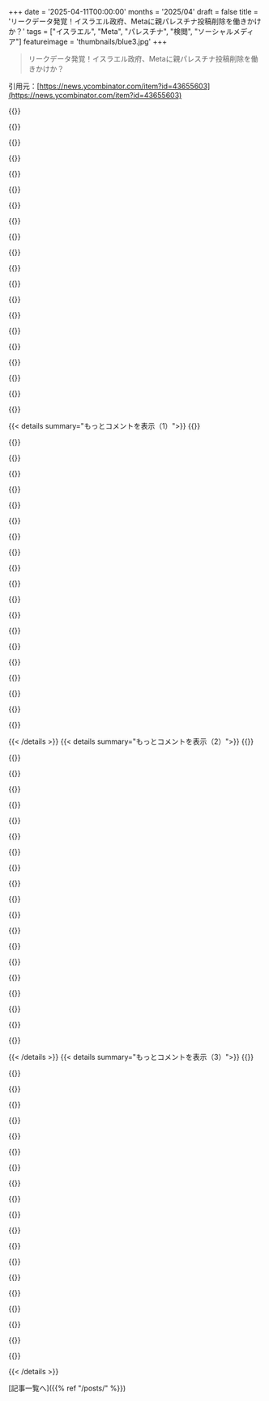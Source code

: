 +++
date = '2025-04-11T00:00:00'
months = '2025/04'
draft = false
title = 'リークデータ発覚！イスラエル政府、Metaに親パレスチナ投稿削除を働きかけか？'
tags = ["イスラエル", "Meta", "パレスチナ", "検閲", "ソーシャルメディア"]
featureimage = 'thumbnails/blue3.jpg'
+++

> リークデータ発覚！イスラエル政府、Metaに親パレスチナ投稿削除を働きかけか？

引用元：[https://news.ycombinator.com/item?id=43655603](https://news.ycombinator.com/item?id=43655603)

{{<matomeQuote body="アーカイブ版はここだよー：https://web.archive.org/web/20250411170102/https://www.drops…" userName="Qem" createdAt="2025-04-11T17:03:34" color="">}}

{{<matomeQuote body="ロシアのプロパガンダとか投獄されたジャーナリストとかに比べたら、まだマシだと思いたいけど、この記事みたいなのを見るとね…。<br>多くの人がFacebookみたいな大手メディアでニュース見てるじゃん。こういう会社って政府にいい顔したがるんだよねー。結局ビジネスだし、お偉いさんと仲良くしたいから。だから、ほとんどのメディアが政府の公式発表に沿って報道して、みんなそれを信じちゃう。だって、いちいち全部確認してるヒマないもん。<br>ロシアとの違いは、ちゃんと調べれば本当の情報にアクセスできるってことだけど、ロシアだってVPN使えば検閲回避できるし。意見を言えるってのも違うけど、それもかなり限定的。<br>だって、みんな大手メディアで政府の言い分を信じてるから、そこで発言できないじゃん。誰にも届かない隅っこでしか言えない。しかも、ほとんどの人が政府のプロパガンダ信じてるから、誰も聞いてくれない。<br>考えれば考えるほど、大差ない気がしてきたわ。" userName="aucisson_masque" createdAt="2025-04-11T18:25:39" color="">}}

{{<matomeQuote body="＞もう一つの違いは、意見を言うことが許されているということであり、ロシアでは投獄されるだろうということですが、それはごく限られた範囲でのことです。<br>数や刑罰の重さでは比べ物にならないけど、アメリカ政府もイスラエルに反対する人を国外追放してるんだよね。<br>でも、アメリカの方がまだマシだと思う。こういう事例を認識できるし、問題について発言できるし、裁判所が政権に反対する判決を下すこともあるから。<br>ロシアみたいになるか、アメリカみたいになるかは、政権の支持者がどれだけそれを望むかによるんだと思う。道徳とか法律とか、前例とか関係なく。" userName="Braxton1980" createdAt="2025-04-12T02:25:30" color="#ff33a1">}}

{{<matomeQuote body="そうそう、「どっちもどっち」っていう同等視が、反民主的な脱政治化と無関心を助長するんだよね。これが、ロシアの政治支配に不可欠な「真実なんてない」っていう過激化の目標の一つ。" userName="kurthr" createdAt="2025-04-12T05:08:58" color="#ff5c5c">}}

{{<matomeQuote body="えー、この紛争には特に利害関係ないから、それぞれの陣営がどんなプロパガンダを使って、それがどれだけ露骨かを見るのが面白いんだよね。感情的にのめり込んでないと。<br>それぞれの陣営は、自分たちの立場と、メッセージがどれだけ響くかに合わせて、違う戦術を使ってる。「どっちもどっち」っていうのは、人々を無関心にさせたい側には有効だけど、両陣営にとって普遍的な利益になるわけじゃない。それぞれの陣営は、誰を積極的に関与させたいか、誰を無関心にさせたいかが違うんだよね。よくあることだけど。" userName="Retric" createdAt="2025-04-12T07:56:17" color="">}}

{{<matomeQuote body="両陣営とも、自分たちを支持する側には積極的に関与してほしいし、反対側には無関心でいてほしい。国家レベルでは、FSBが何百人、何千人もの人を雇って、西側のSNSでの政治的議論を荒らし、「もうどうでもいいや」って人を増やそうとしてる。自由な言論の文化の弱点を突く、すごく非対称な構造だよね。" userName="baq" createdAt="2025-04-12T09:49:09" color="#ff5733">}}

{{<matomeQuote body="＞自由な言論がないロシアや中国みたいな国では、国民は指導者がすることに何も言えないの？なぜなら、権力者に言論を制限する権限を与えると、彼らに批判的な言論を制限するのは必然だからです。自由な言論を嫌う”というサインを持った政治家のミームをオンラインで投稿したジャーナリストが最近罰金を科せられたドイツのような先進民主主義国でも、これが見られます。" userName="logicchains" createdAt="2025-04-12T09:58:34" color="">}}

{{<matomeQuote body="お互いの悪いところを指摘し合っても、弱点である事実は変わらない。私が言いたいのは、自由な言論を認めている西側は、同じような戦術をこれらの敵対者に使うことができないってこと。なぜなら、彼らはそれらに対して防御されてるから。" userName="baq" createdAt="2025-04-12T10:48:09" color="#ff5733">}}

{{<matomeQuote body="お金で買われた言論を含めて、自由な言論を認めることは、自由な言論に対する批判にはならないんじゃない？<br>人は一度聞いた議論に説得されることもあるけど、一度も聞かない議論に説得されることはない。だから、お金で買われた言論も含めて、あらゆる種類の言論を阻止するのは問題がある。" userName="Retric" createdAt="2025-04-12T12:40:04" color="">}}

{{<matomeQuote body="私が言ってるのは、「自由な言論は明らかな弱点だ」ってことであって、「自由な言論を禁止すべきだ」ってことじゃない。全然違う。" userName="baq" createdAt="2025-04-12T19:17:21" color="#ff5c5c">}}

{{<matomeQuote body="会話に外部の人が入ってくるのは強みだよね。" userName="Retric" createdAt="2025-04-12T20:38:38" color="">}}

{{<matomeQuote body="たぶん、他の外部の人たちと違って、特にそいつらは善意のある行動者じゃないってことじゃないかな。" userName="monetus" createdAt="2025-04-12T23:40:53" color="">}}

{{<matomeQuote body="悪意のあるやつらも、案外役に立つんだぜ。CM見て育った子供はCMを信用しなくなるし。言論の自由ってのは、一つの問題だけじゃなくて、あらゆるトピックについてなんだよ。みんなが賛成することばかり見せるようにキュレーションするのは、プロパガンダよりもずっと有害だと思うな。" userName="Retric" createdAt="2025-04-12T23:55:11" color="#785bff">}}

{{<matomeQuote body="Khalilのことなら、彼はイスラエルに反対しただけじゃなくて、Hamasを公然と支援する組織に所属してたみたいで、そこも問題だったんじゃないかな。ただ、法的 issue は、彼のグリーンカード申請で事実を隠してたことらしい。<br>テロ組織の支援はグリーンカード無効にできるのは間違いないよ。<br>＞abcnews.go.com/US/trump-administration-claims-palest...<br>＞最近の裁判所の提出書類によると、トランプ政権は、Khalilが昨年のグリーンカード申請時に、ベイルートの英国大使館のシリア事務所での雇用が「2022年以降も続いた」こと、そして2023年6月から11月まで国連パレスチナ難民救済事業機関の「政治担当官」であったことを開示しなかったと述べた。<br>＞政府は提出書類で「政治的言論に関する彼の主張に関わらず、Khalilは特定の組織への所属を隠し、ステータス申請の調整を提出した際に、ベイルートの英国大使館のシリア事務所での継続的な雇用を開示しなかった。この文脈での虚偽表示は保護された言論ではないことは自明の理だ」と述べた。<br>こういうのって白黒はっきりしないことが多いから、すべての事実が出てくるのを待つべきだね。" userName="cscurmudgeon" createdAt="2025-04-12T05:05:21" color="#38d3d3">}}

{{<matomeQuote body="だよね。ニュース編集委員は、国を動かしてる連中と同じ学校やクラスに通ってた人たちで構成されてることが多いし。二つの世界の社交界はめっちゃ繋がってるんだよ。<br>当然、報道は自分たちの盲点に対処するのが苦手になる。つまり、アイビーリーグの沿岸エリートに関係ないニュースなんてほとんどないんだ。俺もその階級の一員だけどさ。俺の周りの政治的意見は、意見欄には全然反映されない。意見欄は下よりも上に取り入ろうとするからな。<br>マスコミが社会のトップにいて、政府に報道の許可を求めてるうちは、報道の自由なんて信用しない。" userName="NoTeslaThrow" createdAt="2025-04-11T18:38:20" color="#38d3d3">}}

{{<matomeQuote body="もっと重要なのは、ニュース編集部は同じところから金をもらってるやつらが運営してるってこと。<br>自分たちの経済的利益に反する話は、どこまで許容するんだろうな？" userName="banannaise" createdAt="2025-04-12T02:46:20" color="#38d3d3">}}

{{<matomeQuote body="お前はこんなこと投稿しても逮捕されないだろ？そこがロシア（とか中国やトルコみたいな独裁国家）との大きな違いじゃん？<br>rsf.org/en/country/russia" userName="uniqueuid" createdAt="2025-04-11T18:35:31" color="">}}

{{<matomeQuote body="アメリカもここ数週間で大勢の人を逮捕してるじゃん。ほとんどが大学生で、I/P conflictについての意見を表明しただけなのに。今の政権は、第一修正の権利は留学生みたいな非国民には適用されないって主張してるし、誰も止められない。" userName="perihelions" createdAt="2025-04-11T18:41:13" color="#ff33a1">}}

{{<matomeQuote body="Chris Krebsが昨日、2020年の選挙は公正で不正操作されてなかったって言っただけで、security clearanceを取り消されたんだぜ。<br>彼と同じSentinelOneの同僚（ほとんどが市民のはず）も、その件について何も言ってないのに、北朝鮮みたいに「家族全員を罰する」ってやり方で、発言したやつを社会から抹殺しようとしてるんだ。<br>選挙は不正じゃなかったって言っただけで、またはたまたま同じ職場で働いてただけで、キャリアを奪われる市民がいるんだよ。<br>「中国、ロシア、アメリカみたいな国では、政府に逆らうと自分の生活だけでなく周りの人の生活も危険にさらされる」って状況は、もう変わってないなんて思ってたら大間違いだ。" userName="maeil" createdAt="2025-04-11T20:40:11" color="#45d325">}}

{{<matomeQuote body="HNの議論の見えやすさとか、記録の残り方を考え直す時が来たのかもな。" userName="esafak" createdAt="2025-04-11T21:31:57" color="">}}

{{< details summary="もっとコメントを表示（1）">}}
{{<matomeQuote body="マジ知的サイトなのに、なんだかんだでみんな権威主義的なAIの未来とか、政治的な議論の崩壊に受け身だよね。俺がバカなだけかな？みんなダークフォレストに隠れてる感じ。" userName="AtlasBarfed" createdAt="2025-04-12T00:25:36" color="">}}

{{<matomeQuote body="アカウント削除できない時点でGDPR違反じゃん。dangも気にしてないみたいだし（削除されたコメントがあると見た目が悪いから、法律よりそっちが大事らしい）。" userName="maeil" createdAt="2025-04-11T22:11:48" color="">}}

{{<matomeQuote body="政府が裁判所をスルーしてたら、市民かどうか関係ないよね。外国に連れて行かれても、一応は連れ戻すフリはするけど、裁判所は「外交における行政の裁量」を尊重するから、誰も助けてくれない。つまり、行政は誰でも外国にブラックホールできるってこと。" userName="bcrosby95" createdAt="2025-04-11T19:05:56" color="">}}

{{<matomeQuote body="＞行政が誰でもブラックホールできるってこと？<br>それって市民にもやってる事例あるの？それとも仮定の話？<br>一般的に、国は非国民には権利をあまり与えないよね。非国民が国内で不満を広めることを許すと、悪用される可能性もあるんじゃない？" userName="aeternum" createdAt="2025-04-11T19:14:40" color="">}}

{{<matomeQuote body="SCOTUSが連れ戻しを命じた事例があるよ。https://www.bbc.com/news/articles/c62gnzzeg34o" userName="packetlost" createdAt="2025-04-11T19:22:00" color="#ff33a1">}}

{{<matomeQuote body="行政は全部無視して、司法の執行を恩赦で無効にするだろうね。でも、司法や立法はどうやって執行するんだ？" userName="AtlasBarfed" createdAt="2025-04-12T00:27:09" color="">}}

{{<matomeQuote body="デマを信じてビビってるだけだよ。それを広めて正当化してるのは、相手を助けてるのと同じ。" userName="mmooss" createdAt="2025-04-12T05:42:55" color="">}}

{{<matomeQuote body="市民に対しての話でしょ？記事には＞Mr Garcia, a Salvadoranって書いてあるじゃん。" userName="gs17" createdAt="2025-04-11T19:27:45" color="#785bff">}}

{{<matomeQuote body="彼は市民と結婚してるから、合法的に永住権を得て市民権も取れる可能性がある。でも、政府が行政ミスで強制送還したって認めてて、裁判所の権限を無視してるから、そのうち市民にも同じことするかもね。" userName="packetlost" createdAt="2025-04-11T19:40:39" color="">}}

{{<matomeQuote body="悪いことだってのは同意するけど、質問は市民に起きたかってことでしょ？彼はまだ市民じゃない。だから、”doing just that”とは言えないじゃん。事実だけで十分ヤバいのに、なんで誤解させる必要があるの？" userName="gs17" createdAt="2025-04-11T19:49:38" color="#785bff">}}

{{<matomeQuote body="彼が市民かどうかは別として、ちゃんと手続きしてないのはマズいよね。誰でも捕まえて不法滞在だって言って、エルサルバドルの刑務所に送れるってことじゃん。アメリカにいる人は、合法だろうが不法だろうが、市民だろうがなかろうが、権利があるんだから。誰かの権利を奪うってことは、みんなの権利を奪うことなんだよ。" userName="empath75" createdAt="2025-04-11T21:06:02" color="#ff33a1">}}

{{<matomeQuote body="そうなの？アメリカでは、非市民には銃を持つ権利を認めないことが多いよね。明らかに、2nd amendment（第二修正条項）の保護の適用を選んでるじゃん。4th（第四修正条項）も同じように判断が必要かもね。" userName="billfor" createdAt="2025-04-11T22:01:26" color="">}}

{{<matomeQuote body="永住権を持ってる人は、アメリカで銃を持つ権利があるよ。最高裁は何度も、4th amendment（第四修正条項）はアメリカの国境内にいるすべての人に適用されるって判決を下してるんだ。" userName="empath75" createdAt="2025-04-11T22:50:24" color="">}}

{{<matomeQuote body="逮捕に関するニュース記事で、目を引く見出しで「Ivy League（アイビーリーグ）の学生が抗議で逮捕」ってのを見かけるけど、心配になるよね。でも、記事の奥には、ビザの期限が切れてるとか書いてあるんだよ。兄弟コメントにあった記事へのリンクにも「学生が2人逮捕」って書いてあるけど、大勢ってわけじゃないみたい。ロシアでの逮捕の報道とは全然違うよ。特に、親パレスチナの抗議者の中には、暴力やインティファーダを主張してる人もいるしね。外国人が、他の国や人に対して暴力を主張するような抗議活動に参加したら、ビザを拒否されたり、国外追放されたりする覚悟は必要だと思うな。EU諸国のビザ申請では「善良な市民行動の指標」みたいな項目もあるし。<br>兄弟コメントが引用してるBBCの記事から引用すると：<br>＞DHSの声明によると、Ms. Kordiaは学生ビザの期限が切れており、2022年に「出席不足」で取り消されたとのことです。コロンビア大学に通っていたかどうかは不明です。<br>＞彼女は以前、2024年4月にコロンビア大学での抗議活動に参加したとして逮捕されました。DHSによると。<br>＞「アメリカで生活し学ぶためのビザを与えられることは特権です」と国土安全保障長官Kristi Noemは声明で述べました。<br>＞「暴力やテロを主張するなら、その特権は取り消されるべきであり、この国にいるべきではありません。」" userName="elcritch" createdAt="2025-04-11T19:47:11" color="">}}

{{<matomeQuote body="＞As in that seems like there isn't a “large number”.<br>---<br>＞“But the one great shocking occasion, when tens or hundreds or thousands will join with you, never comes. That’s the difficulty. If the last and worst act of the whole regime had come immediately after the first and smallest, thousands, yes, millions would have been sufficiently shocked—if, let us say, the gassing of the Jews in ’43 had come immediately after the ‘German Firm’ stickers on the windows of non-Jewish shops in ’33. But of course this isn’t the way it happens. In between come all the hundreds of little steps, some of them imperceptible, each of them preparing you not to be shocked by the next. Step C is not so much worse than Step B, and, if you did not make a stand at Step B, why should you at Step C? And so on to Step D.<br>And one day, too late, your principles, if you were ever sensible of them, all rush in upon you. The burden of self-deception has grown too heavy, and some minor incident, in my case my little boy, hardly more than a baby, saying ‘Jewish swine,’ collapses it all at once, and you see that everything, everything, has changed and changed completely under your nose. The world you live in—your nation, your people—is not the world you were born in at all. The forms are all there, all untouched, all reassuring, the houses, the shops, the jobs, the mealtimes, the visits, the concerts, the cinema, the holidays. But the spirit, which you never noticed because you made the lifelong mistake of identifying it with the forms, is changed. Now you live in a world of hate and fear, and the people who hate and fear do not even know it themselves; when everyone is transformed, no one is transformed. Now you live in a system which rules without responsibility even to God. The system itself could not have intended this in the beginning, but in order to sustain itself it was compelled to go all the way.”<br>― Milton Sanford Mayer, They Thought They Were Free: The Germans 1933-45<br>---<br>最初の違反でハッキリと「ノー」って言わないと、手遅れになるんだよ。" userName="empath75" createdAt="2025-04-11T21:10:33" color="#45d325">}}

{{<matomeQuote body="心に響く引用だね。暴力やインティファーダを呼びかける学生を、社会として受け入れるべきなのかな？一部の親パレスチナの抗議は、1933年の“German Firm”のボイコットを彷彿とさせるものがあったよね。<br>＞ユダヤ人経営の店のウィンドウに貼られたボイコットのサインには「ドイツ人はユダヤ人の残虐行為のプロパガンダから身を守れ。ドイツの店でのみ買え！」ベルリン、ドイツ、1933年4月1日。<br>一部の学生は、暴力を呼びかけるイベントや抗議活動に参加してるみたいだし。結局、何万人もの学生が抗議活動をしてるんだから、その多くは留学生だろうね。だから「すべてのイスラム教徒の学生を国外追放」ってわけでもないし。平和的な抗議は良いけど、実際に見ると、平和的なデモばかりじゃないんだよね。それに、HamasやHezbollahを支持するのは、平和的な自由の戦士を支持することにはならないよ。どちらのグループも、イスラエル人に対する大量虐殺を明確に表明してるから。でも、平和的で、他人に対する暴力を呼びかけていない学生は、国外追放すべきじゃないよね。そういう事例が指摘され、公に批判されるのは良いことだよ。でも、すべてのケースが無実の学生が巻き込まれてるわけじゃない。Gazaで起こってることは、全体的に酷いことだよ。それをユダヤ教徒やイスラム教徒に対する更なる暴力の口実にすべきじゃない。" userName="elcritch" createdAt="2025-04-11T23:22:30" color="#ff5c5c">}}

{{<matomeQuote body="＞You’re not arrested for posting this<br>資金が打ち切られるかもしれないけどね。<br>https://www.theguardian.com/commentisfree/2025/apr/07/trump-…<br>あるいは、大統領が戦時法を宣言して、すべての移民を国外追放するかもしれない。<br>https://www.bbc.com/news/articles/cp34ylep987o<br>あるいは、あなた（市民じゃないけど優秀な学生）が、権力に疑問を呈したら、覆面バンに連れ去られるかもしれない。<br>https://www.bbc.com/news/articles/czrn57340xlo<br>今は移民だけに起こってることだけど、この詩を思い出すよ。<br>最初に彼らは社会主義者を連れて行った、そして私は声を上げなかった—<br>　なぜなら私は社会主義者ではなかったから。<br>次に彼らは労働組合員を連れて行った、そして私は声を上げなかった—<br>　なぜなら私は労働組合員ではなかったから。<br>次に彼らはユダヤ人を連れて行った、そして私は声を上げなかった—<br>　なぜなら私はユダヤ人ではなかったから。<br>そして彼らは私を連れて行った—そして私のために声を上げる者は誰もいなかった。" userName="ath3nd" createdAt="2025-04-11T19:25:47" color="#ff33a1">}}

{{<matomeQuote body="「ユダヤ人を攻撃する人が現れたから、政府がついにそういう人たちを国外追放した」って状況だと捉えるのも、無理はないと思うよ。大統領がそうするって言ってるのは、活動家グループがあらゆるアメリカの生活を攻撃しようとしてるからだって。俺はどっちの側の言い分も好きじゃないけど、結局は同じことになってるってことだね。" userName="throwing_away" createdAt="2025-04-11T20:32:37" color="">}}

{{<matomeQuote body="全然違うよ。<br>＞The president's literal argument for doing it is that the activist groups are coming for all of American life.<br>アメリカの生活って何？人が何を批判しようと自由じゃん。それがアメリカの生活だよ。<br>＞“Then they came for the Jews, and the administration finally deported the people who were coming for the Jews”<br>反ユダヤ主義のほとんどは右翼にあるんだよ。政府は何もしてないし（むしろ支持して正当化してる）。それに、次はユダヤ人だよ。ユダヤ教の批判者を攻撃することで、ユダヤ人（や他の人々）をこの抑圧を正当化させるように仕向けて、憎しみの標的にしてるんだ。白人至上主義者がユダヤ人を攻撃して「ユダヤ人がアメリカを支配しようと企んでる」って言い出したら、逮捕や抑圧、国外追放を支持してるユダヤ人はどうするんだ？" userName="mmooss" createdAt="2025-04-12T05:47:21" color="#45d325">}}

{{<matomeQuote body="ロシアは政府に反対する発言をしただけで人を刑務所に入れたりしないよ。政府に消されることへの世代を超えた恐怖を武器にしてるんだ。アメリカではどこにでも何でも投稿できるし、Facebookが削除しても自分でウェブサイトを作ればいい。ロシアで同じことしたら刑務所行きだよ。「ウクライナの子供たちが子供の日に亡くなるのは悲しい」って言っただけでも刑務所行きだよ。現代のアメリカと現代のロシアを比べることはできないと思う。アメリカには、些細な犯罪でたくさんの人を刑務所に入れるとか、言論の自由をあまり尊重しないとか、悪いところがたくさんあるけどね。アメリカにはアメリカの問題があるんだから、こういう比較は問題を隠すだけだよ。" userName="mnky9800n" createdAt="2025-04-11T22:01:57" color="">}}


{{< /details >}}
{{< details summary="もっとコメントを表示（2）">}}
{{<matomeQuote body="マジかよ。今じゃビザ拒否したり、合法的な居住者も強制送還して、海外の拷問刑務所に送ってんだって。SNSの投稿が理由で。非市民なら滞在期間とか合法性に関係なく、マジで今こうなってる。出生地主義の市民権持ってる人とか、完全な市民も時間の問題だって。" userName="spencerflem" createdAt="2025-04-11T22:10:05" color="#ff5733">}}

{{<matomeQuote body="政府がTikTokとInstagramでパレスチナへの支持が偏ってるって言ってたけど、実はInstagramがそれを抑圧してたからじゃん。皮肉だね。＞https://x.com/hawleymo/status/1717505662601609401”" userName="janalsncm" createdAt="2025-04-11T18:25:57" color="#38d3d3">}}

{{<matomeQuote body="TikTokがアメリカの所有になるべきもう一つの理由だね。中国の（欠如した）管理下にある時に、どうやって検閲するんだよ？" userName="nashashmi" createdAt="2025-04-11T19:26:49" color="">}}

{{<matomeQuote body="その通り。中国はApple Mapsを中国のサーバーで、中国の労働者によって運営するように要求してる。アメリカ政府も監視国家の対策が増えるにつれて、こういう不均衡に不満を感じてるはず。情報や真実の抑制に関心が薄かった頃は、こういう不均衡は重要じゃなかったんだよね。" userName="bradly" createdAt="2025-04-11T21:01:17" color="#45d325">}}

{{<matomeQuote body="アメリカでTikTokを動かしてるサーバーがどこにあると思ってるの？誰がそれらのサーバーを管理してると思ってるの？" userName="bognition" createdAt="2025-04-11T22:56:30" color="">}}

{{<matomeQuote body="全然わかんない。AppleでApple Mapsを世界中に展開するチームで働いてたけど、中国は他の国とは全然違った。韓国も面白い要件があったな。TikTokのチームで働いたことはないし、正確な要件が公に共有されるとは思えない。" userName="bradly" createdAt="2025-04-11T23:10:29" color="">}}

{{<matomeQuote body="少なくとも中国がやってる監視のおかげで、生活水準は全体的に向上してる。アメリカじゃそんなことないじゃん。年々あらゆる面で生活が悪くなって、利用されてる。" userName="bradlys" createdAt="2025-04-11T21:10:02" color="#ff5733">}}

{{<matomeQuote body="生活水準のベンチマークは何を使ってるの？" userName="cj" createdAt="2025-04-11T21:16:52" color="">}}

{{<matomeQuote body="家の購入に必要な年収。平均寿命。肥満率。全体的な生活満足度調査。孤独率。自殺率。<br>いくらでも挙げられるよ。" userName="arbitrary_name" createdAt="2025-04-12T03:50:48" color="#ff5733">}}

{{<matomeQuote body="単一のベンチマークはないと思う（アメリカのすべてがネガティブだとは言わないけど）。でも、良い生活で欲しいものを一般的に考えればいいんじゃないかな。<br>平均寿命。慢性疾患率。自殺率。うつ病率。暴力犯罪率。婚姻率。住宅所有率。教育率。債務率。労働参加率。富の不平等。<br>一つの指標だけじゃ全体像はわからないけど、全部合わせれば物語になる。もしアメリカが商品で、上記がダッシュボードに表示されてたら、CEOはクビだね。" userName="janalsncm" createdAt="2025-04-11T22:51:57" color="#ff5733">}}

{{<matomeQuote body="25年前の中国と今を比べたら、生活水準が全体的に上がってるってのは否定できないよね。アメリカは議論の余地ありだけど。ちなみに、ダッシュボードのアイデアは2020年の大統領候補、Andrew Yangの政策だったんだ。" userName="fma" createdAt="2025-04-12T03:40:55" color="">}}

{{<matomeQuote body="これらの指標の7割は中国（というかアジアの多くの場所）で解決済みだけど、このスレッドのほとんどの人は猛反対するだろうね。精神病患者を療養所に戻したり、軽犯罪に迅速かつ厳しい対応をしたり、経済的下層階級にわずかな賃金で街を掃除させたりすればいいんだよ。アメリカの問題はCEOのせいじゃなくて、中流階級と左派／リベラル派の責任が大きいんだよね。トランプみたいに共和党が完全に権力を握れば、民主党やリベラル派よりも中国共産党に近くなるだろうね。Pro-Palestineみたいな反対意見を抑圧して、国民の均質性を強制するのもその一環だし。BidenとKamalaを支持したんだけど、アメリカ政府に反対しながら中国に肩入れする左翼やリバタリアンは、子供みたいに矛盾してるだけだと思う。" userName="corimaith" createdAt="2025-04-12T13:10:08" color="">}}

{{<matomeQuote body="権威主義と過剰な警察活動が、中国のQoLを向上させてる一方で、アメリカは議論の余地があるってこと？中国の中流階級は増えてるけど、アメリカはほぼ死んでる。住宅購入に必要な年収は中国では減ってるけど、アメリカじゃほぼ一生分。人口あたりのPrisoner数は中国より多いし、肥満率も慢性疾患率も上がってる。今じゃ中国みたいに、SNSを監視して追い出す理由を探してる。もっとPrisonerを増やして、経済的下層階級に街を掃除させたら、どうやって健康や財政問題を解決できるのか教えてほしい。" userName="aprilthird2021" createdAt="2025-04-14T04:55:09" color="#ff5733">}}

{{<matomeQuote body="＞軽犯罪に迅速かつ厳しい対応を<br>Bay Areaじゃ、軽犯罪に対する反応はほぼゼロだよ。犯人が捕まらないか、罰せられないからね。法律を施行するために監視カメラが必要なら、もうすでに監視されてるじゃん。" userName="janalsncm" createdAt="2025-04-12T19:37:11" color="">}}

{{<matomeQuote body="再教育された市民の数、かな？" userName="DaSHacka" createdAt="2025-04-11T22:00:08" color="">}}

{{<matomeQuote body="政治犯からの臓器収奪が増えてるってこと？" userName="Viliam1234" createdAt="2025-04-11T22:31:50" color="">}}

{{<matomeQuote body="アメリカはナチスが開発した尋問技術をPrisonで使ってることで有名だもんね！アメリカは中国より全然マシだよ！" userName="bradlys" createdAt="2025-04-11T22:35:38" color="">}}

{{<matomeQuote body="腐ったリンゴ同士なら、リンゴとオレンジの比較も意外とうまくいく？アメリカは50位、中国は70位だって。<br>https://index.goodcountry.org/<br>アメリカも中国も、リストにあるすべての項目で驚くほど悪いスコアだよ。janalsncmが言ってる生活の質の方が好きだな。<br>https://news.ycombinator.com/item?id=43659542<br>こういう指標ってどこかにあるのかな？" userName="econ" createdAt="2025-04-11T23:11:12" color="">}}

{{<matomeQuote body="少なくとも、平均的な市民の賃金はそう。完璧じゃないけど、何かを構築しようとする動きはある。アメリカは何を構築しようとしてるの？ビリオネアを豊かにすること？" userName="bradlys" createdAt="2025-04-11T22:31:00" color="">}}

{{<matomeQuote body="“AI”アバターだってさ。世界はもっと良くなるね。<br>https://news.ycombinator.com/item?id=43626707" userName="tempodox" createdAt="2025-04-12T04:34:56" color="">}}


{{< /details >}}
{{< details summary="もっとコメントを表示（3）">}}
{{<matomeQuote body="逆にさ、Trumpの対China関税がマジで意味不明な理由もこれだよね。関税がある限り、TikTok売るわけないし、人気ありすぎて禁止も無理ゲー。" userName="square_usual" createdAt="2025-04-11T20:28:03" color="">}}

{{<matomeQuote body="これだけじゃなくて、China共産党がTikTokのアルゴリズムを操って、いろんな地政学的な問題で自分たちの都合のいいようにしてるのはマジであること。証拠もいっぱいあるし。今回の件で決定的な証拠があるかは知らんけど、China共産党はずっとアメリカの分断を狙ってる。年寄りは親Israelで、若者は親Palestine寄りだから、アルゴリズムを操ってPalestineびいきにすればいいって考えてるはず。" userName="nikkwong" createdAt="2025-04-11T22:06:22" color="#ff33a1">}}

{{<matomeQuote body="＞something we have ample evidence for<br>その証拠見せてよ。SCOTUSの判例だと、政府は「起こりうる」って言ってるだけで、「起きてる」とは言ってないじゃん。なんでそんな自信満々なの？<br>＞more likely than not find evidence of algorithm manipulation<br>みんな何年も探してるのに、決定的な証拠はないって認めてるやん。それって、Jupiterの周りを回るRussell’s teapotを探すようなもんじゃない？" userName="janalsncm" createdAt="2025-04-11T22:28:47" color="">}}

{{<matomeQuote body="証拠見たいなー。複数ソースからの情報が欲しい。TikTokの危険性は、アメリカのコントロール外にあるプロパガンダツールだってことじゃん。マジで国の安全保障上の問題なら、買い取ろうとしないで禁止にすればいいのに。" userName="ASalazarMX" createdAt="2025-04-11T22:51:55" color="">}}

{{<matomeQuote body="探すまでもないよ。いろんなグループが、アルゴリズムがChina共産党寄りになってる証拠を見つけてる。<br>https://networkcontagion.us/wp-content/uploads/NCRI-Report_-...<br>https://www.frontiersin.org/journals/social-psychology/artic..." userName="nikkwong" createdAt="2025-04-12T22:24:55" color="#ff5733">}}

{{<matomeQuote body="リンク先の研究、コントロールグループがないじゃん。それじゃ、ネガティブな政治コンテンツが全部ランク下げされてるのか、Chinaの政治コンテンツだけなのかわかんない。" userName="janalsncm" createdAt="2025-04-13T19:27:12" color="">}}

{{<matomeQuote body="Israelがアメリカの主要SNS（年寄りが使うやつ）をめっちゃ操作してる証拠があるのに、若者と年寄りの意見の差を、競合SNSのアルゴリズム操作のせいにするの？年寄りが使うSNSが操作されてるからじゃん！" userName="throw310822" createdAt="2025-04-11T22:56:16" color="#785bff">}}

{{<matomeQuote body="証拠は？Facebookがポリシー違反のコンテンツを削除することに同意したからって、それが何の証拠になるの？" userName="liorsbg" createdAt="2025-04-12T11:59:51" color="">}}

{{<matomeQuote body="記事に書いてあるじゃん。「Metaの内部情報筋が、情報が本物だって認めた。データによると、MetaはIsrael政府からの削除要請に応じて、平均30秒で9万件以上の投稿を削除した」って。18ヶ月で9万件って、マジで多い。" userName="bjourne" createdAt="2025-04-12T15:33:17" color="#ff33a1">}}

{{<matomeQuote body="削除されたってだけじゃ、アルゴリズム操作の証拠にはならなくね？" userName="liorsbg" createdAt="2025-04-13T10:10:15" color="">}}

{{<matomeQuote body="いや、それはもう操作の証拠じゃん。" userName="bjourne" createdAt="2025-04-13T11:40:16" color="">}}

{{<matomeQuote body="＞それについて十分な証拠があるんだけどね。<br>それを示してよ。あんた（または”私たち”って誰？）が世界中の誰も知らない何かを知ってるみたいじゃん。" userName="lossolo" createdAt="2025-04-12T01:04:14" color="">}}

{{<matomeQuote body="大手メディアは親Israel寄りだし、アメリカの企業もそうじゃん。これって操作だよね？" userName="nashashmi" createdAt="2025-04-11T23:56:40" color="">}}

{{<matomeQuote body="アメリカ人だよ。" userName="nashashmi" createdAt="2025-04-12T05:57:53" color="">}}

{{<matomeQuote body="たとえそうだとしても何が悪いの？アメリカ人はどんなジャーナルやニュースも読む権利があるし、外国の敵が所有・編集してるものでも自由に読めるじゃん。これは修正第一条で保証されてる権利だよ。TikTokの強制売却は修正第一条に反する行為じゃないけど、機能的にはそうだよ。なんでアメリカ人がCCP寄りのPalestineの見方を見ちゃいけないの？CCPのプロパガンダやPress TV、Russia Todayを見たいなら、それはアメリカ人の権利だよ。WCKの支援員とかRed Crossの職員、サイレンを鳴らした救急車を爆撃するIsraelをみんな不思議に思ってる。" userName="aprilthird2021" createdAt="2025-04-14T04:57:39" color="#45d325">}}

{{<matomeQuote body="操作されてても驚かないけどね。FacebookとかTwitterが操作されてるのは確実でしょ。国だろうが金持ちだろうが、すべての操作を止めるべきだよ。誰がやってるかに関わらず、こういう操作はマジで最悪。なんでみんなTikTokは怖いのに、TwitterとかFacebookは平気で使ってるのか理解できない。" userName="toofy" createdAt="2025-04-12T12:32:16" color="#38d3d3">}}

{{<matomeQuote body="やっぱりね。そもそもそれがBANの理由だったんだよ。" userName="RedComet" createdAt="2025-04-11T20:40:33" color="">}}

{{<matomeQuote body="ほとんどのアメリカ人はこの紛争でIsraelを支持してるよ。もしかしたらサンプルに偏りがあるだけじゃない？" userName="HDThoreaun" createdAt="2025-04-12T16:31:08" color="">}}

{{<matomeQuote body="全然違うって。普通の米国人に聞いてみ？極端な人じゃなくてさ。そしたらみんな、イスラエルが自分を守って、俺らに何十億も要求するのをやめて、見下して、騙しやすいと思って、金と全面的なサポートをいつでも好きな時に得られると思ってるって言ってると思うよ。" userName="aprilthird2021" createdAt="2025-04-14T05:00:58" color="">}}

{{<matomeQuote body="この記事に抜けてる部分：そのリクエストは妥当なの？実際にテロや暴力の扇動なの？それともただの批判の締め付け？記事の見出しは後者を示唆してるけど、本文は何も証拠を示してないじゃん。<br>戦争中なんだから、かなり酷い戦争がね。暴力の扇動がたくさんあるのは当然だと思う。イスラエル政府は自国民に対する暴力の扇動を最も懸念してるはず。この紛争の状況では、そのような扇動は記事に書かれてる層によって行われるのが普通だと思う。この記事は、削除が適切に行われてるのと矛盾しないかも。見出しを証明するにはもっと必要だよ。<br>この記事からは相対的な数すらわからない。他のグループからの削除要請と比べてどうなの？" userName="bawolff" createdAt="2025-04-11T20:11:16" color="#785bff">}}


{{< /details >}}


[記事一覧へ]({{% ref "/posts/" %}})
